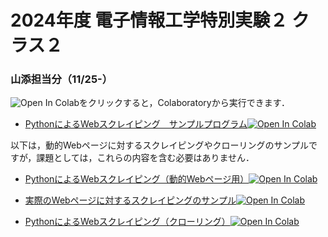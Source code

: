 # 2024年度 電子情報工学特別実験２ クラス２
### 山添担当分（11/25-）

![Open In Colab](https://colab.research.google.com/assets/colab-badge.svg)をクリックすると，Colaboratoryから実行できます．

- [PythonによるWebスクレイピング　サンプルプログラム](https://github.com/yamazoe/AdvExp/blob/main/Python_scraping.ipynb)[![Open In Colab](https://colab.research.google.com/assets/colab-badge.svg)](https://colab.research.google.com/github/yamazoe/AdvExp/blob/main/Python_scraping.ipynb)

以下は，動的Webページに対するスクレイピングやクローリングのサンプルですが，課題としては，これらの内容を含む必要はありません．

- [PythonによるWebスクレイピング（動的Webページ用）](https://github.com/yamazoe/AdvExp/blob/main/Python_scraping_dynamic.ipynb)[![Open In Colab](https://colab.research.google.com/assets/colab-badge.svg)](https://colab.research.google.com/github/yamazoe/AdvExp/blob/main/Python_scraping_dynamic.ipynb)

- [実際のWebページに対するスクレイピングのサンプル](https://github.com/yamazoe/AdvExp/blob/main/Python_scraping_sample.ipynb)[![Open In Colab](https://colab.research.google.com/assets/colab-badge.svg)](https://colab.research.google.com/github/yamazoe/AdvExp/blob/main/Python_scraping_sample.ipynb)

- [PythonによるWebスクレイピング（クローリング）](https://github.com/yamazoe/AdvExp/blob/main/Python_scraping_crawling.ipynb)[![Open In Colab](https://colab.research.google.com/assets/colab-badge.svg)](https://colab.research.google.com/github/yamazoe/AdvExp/blob/main/Python_scraping_crawling.ipynb)
